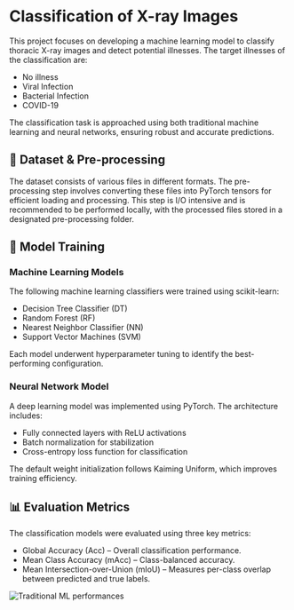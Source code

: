# Classification of X-ray Images

This project focuses on developing a machine learning model to classify thoracic X-ray images and detect potential illnesses. The target illnesses of the classification are:

- No illness
- Viral Infection
- Bacterial Infection
- COVID-19

The classification task is approached using both traditional machine learning and neural networks, ensuring robust and accurate predictions.

## 📂 Dataset & Pre-processing

The dataset consists of various files in different formats. The pre-processing step involves converting these files into PyTorch tensors for efficient loading and processing. This step is I/O intensive and is recommended to be performed locally, with the processed files stored in a designated pre-processing folder.

## 🔬 Model Training

### Machine Learning Models

The following machine learning classifiers were trained using scikit-learn:
- Decision Tree Classifier (DT)
- Random Forest (RF)
- Nearest Neighbor Classifier (NN)
- Support Vector Machines (SVM)

Each model underwent hyperparameter tuning to identify the best-performing configuration.

### Neural Network Model

A deep learning model was implemented using PyTorch. The architecture includes:
- Fully connected layers with ReLU activations
- Batch normalization for stabilization
- Cross-entropy loss function for classification

The default weight initialization follows Kaiming Uniform, which improves training efficiency.

## 📊 Evaluation Metrics

The classification models were evaluated using three key metrics:
- Global Accuracy (Acc) – Overall classification performance.
- Mean Class Accuracy (mAcc) – Class-balanced accuracy.
- Mean Intersection-over-Union (mIoU) – Measures per-class overlap between predicted and true labels.

![Traditional ML performances](https://github.com/user-attachments/assets/12075401-156e-4601-aa88-26fb1f8b370b)
